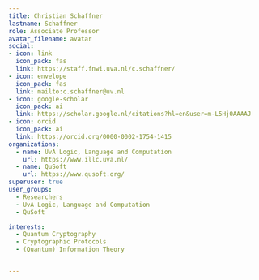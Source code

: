 ```yaml
---
title: Christian Schaffner
lastname: Schaffner
role: Associate Professor
avatar_filename: avatar
social:
- icon: link
  icon_pack: fas
  link: https://staff.fnwi.uva.nl/c.schaffner/
- icon: envelope
  icon_pack: fas
  link: mailto:c.schaffner@uv.nl
- icon: google-scholar
  icon_pack: ai
  link: https://scholar.google.nl/citations?hl=en&user=m-L5Hj0AAAAJ
- icon: orcid
  icon_pack: ai
  link: https://orcid.org/0000-0002-1754-1415
organizations:
  - name: UvA Logic, Language and Computation
    url: https://www.illc.uva.nl/
  - name: QuSoft
    url: https://www.qusoft.org/
superuser: true
user_groups:
  - Researchers
  - UvA Logic, Language and Computation
  - QuSoft

interests:
  - Quantum Cryptography
  - Cryptographic Protocols
  - (Quantum) Information Theory


---
```

